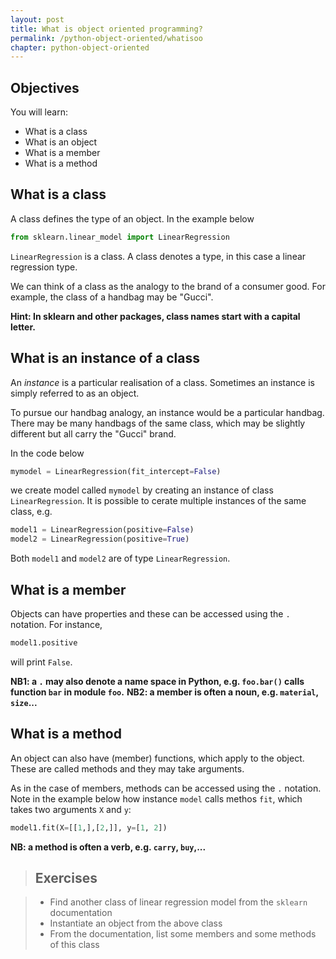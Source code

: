 ```yaml
---
layout: post
title: What is object oriented programming?
permalink: /python-object-oriented/whatisoo
chapter: python-object-oriented
---
```


## Objectives



You will learn:

* What is a class
* What is an object
* What is a member
* What is a method

## What is a class

A class defines the type of an object. In the example below
```python
from sklearn.linear_model import LinearRegression
```
`LinearRegression` is a class. A class denotes a type, in this case a linear regression type. 

We can think of a class as the analogy to the brand of a consumer good. For example, the class of a handbag may be "Gucci". 

**Hint: In sklearn and other packages, class names start with a capital letter.**

## What is an instance of a class

An _instance_ is a particular realisation of a class. Sometimes an instance is simply referred to as an object. 

To pursue our handbag analogy, an instance would be a particular handbag. There may be many handbags of the same class, which may be slightly different but all carry the "Gucci" brand. 

In the code below
```python
mymodel = LinearRegression(fit_intercept=False)
```
we create model called `mymodel` by creating an instance of class `LinearRegression`. It is possible to cerate multiple instances of the same class, e.g.
```python
model1 = LinearRegression(positive=False)
model2 = LinearRegression(positive=True)
```
Both `model1` and `model2` are of type `LinearRegression`.


## What is a member

Objects can have properties and these can be accessed using the `.` notation. For instance,
```python
model1.positive
```
will print `False`.

**NB1: a `.` may also denote a name space in Python, e.g. `foo.bar()` calls function `bar` in module `foo`.**
**NB2: a member is often a noun, e.g. `material`, `size`...**

## What is a method

An object can also have (member) functions, which apply to the object. These are called methods and they may take arguments. 

As in the case of members, methods can be accessed using the `.` notation. Note in the example below how instance `model` calls methos `fit`, which takes two arguments `X` and `y`:
```python
model1.fit(X=[[1,],[2,]], y=[1, 2])
```

**NB: a method is often a verb, e.g. `carry`, `buy`,...**

> ## Exercises

> * Find another class of linear regression model from the `sklearn` documentation
> * Instantiate an object from the above class
> * From the documentation, list some members and some methods of this class

